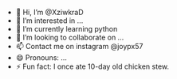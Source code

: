 - 👋 Hi, I’m @XziwkraD
- 👀 I’m interested in ...
- 🌱 I’m currently learning python
- 💞️ I’m looking to collaborate on ...
- 📫 Contact me on instagram @joypx57
- 😄 Pronouns: ...
- ⚡ Fun fact: I once ate 10-day old chicken stew.

<!---
XziwkraD/XziwkraD is a ✨ special ✨ repository because its `README.md` (this file) appears on your GitHub profile.
You can click the Preview link to take a look at your changes.
--->
